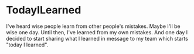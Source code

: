 # TodayILearned
I've heard wise people learn from other people's mistakes.  Maybe I'll be wise one day.  Until then, I've learned from my own mistakes.  And one day I decided to start sharing what I learned in message to my team which starts "today I learned".